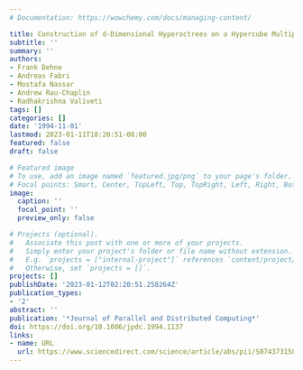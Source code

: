 ```yaml
---
# Documentation: https://wowchemy.com/docs/managing-content/

title: Construction of d-Dimensional Hyperoctrees on a Hypercube Multiprocessor
subtitle: ''
summary: ''
authors:
- Frank Dehne
- Andreas Fabri
- Mostafa Nassar
- Andrew Rau-Chaplin
- Radhakrishna Valiveti
tags: []
categories: []
date: '1994-11-01'
lastmod: 2023-01-11T18:20:51-08:00
featured: false
draft: false

# Featured image
# To use, add an image named `featured.jpg/png` to your page's folder.
# Focal points: Smart, Center, TopLeft, Top, TopRight, Left, Right, BottomLeft, Bottom, BottomRight.
image:
  caption: ''
  focal_point: ''
  preview_only: false

# Projects (optional).
#   Associate this post with one or more of your projects.
#   Simply enter your project's folder or file name without extension.
#   E.g. `projects = ["internal-project"]` references `content/project/deep-learning/index.md`.
#   Otherwise, set `projects = []`.
projects: []
publishDate: '2023-01-12T02:20:51.258264Z'
publication_types:
- '2'
abstract: ''
publication: '*Journal of Parallel and Distributed Computing*'
doi: https://doi.org/10.1006/jpdc.1994.1137
links:
- name: URL
  url: https://www.sciencedirect.com/science/article/abs/pii/S0743731584711373
---
```

